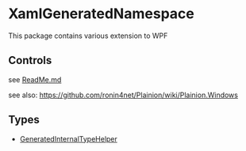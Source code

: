 
# XamlGeneratedNamespace

This package contains various extension to  WPF 

## Controls

see [ReadMe.md](Controls/ReadMe.md)


see also: <https://github.com/ronin4net/Plainion/wiki/Plainion.Windows>

## Types

* [GeneratedInternalTypeHelper](GeneratedInternalTypeHelper.md)
